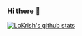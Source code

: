 ### Hi there 👋

<!--
**LoKrish/LoKrish** is a ✨ _special_ ✨ repository because its `README.md` (this file) appears on your GitHub profile.

Here are some ideas to get you started:

- 🔭 I’m currently working on ...
- 🌱 I’m currently learning ...
- 👯 I’m looking to collaborate on ...
- 🤔 I’m looking for help with ...
- 💬 Ask me about ...
- 📫 How to reach me: ...
- 😄 Pronouns: ...
- ⚡ Fun fact: ...
-->


[![LoKrish's github stats](https://github-readme-stats.vercel.app/api?username=LoKrish)](https://github-readme-stats.vercel.app/api?username=LoKrish&show_icons=true&hide=contribs,prs&theme=vue-dark)
